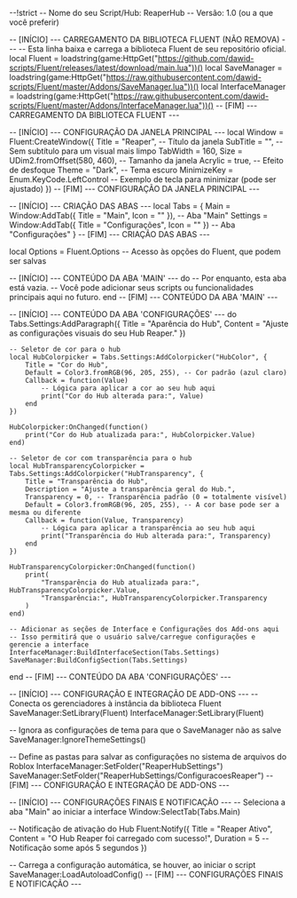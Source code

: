 --!strict
-- Nome do seu Script/Hub: ReaperHub
-- Versão: 1.0 (ou a que você preferir)

-- [INÍCIO] --- CARREGAMENTO DA BIBLIOTECA FLUENT (NÃO REMOVA) ---
-- Esta linha baixa e carrega a biblioteca Fluent de seu repositório oficial.
local Fluent = loadstring(game:HttpGet("https://github.com/dawid-scripts/Fluent/releases/latest/download/main.lua"))()
local SaveManager = loadstring(game:HttpGet("https://raw.githubusercontent.com/dawid-scripts/Fluent/master/Addons/SaveManager.lua"))()
local InterfaceManager = loadstring(game:HttpGet("https://raw.githubusercontent.com/dawid-scripts/Fluent/master/Addons/InterfaceManager.lua"))()
-- [FIM] --- CARREGAMENTO DA BIBLIOTECA FLUENT ---

-- [INÍCIO] --- CONFIGURAÇÃO DA JANELA PRINCIPAL ---
local Window = Fluent:CreateWindow({
    Title = "Reaper", -- Título da janela
    SubTitle = "", -- Sem subtítulo para um visual mais limpo
    TabWidth = 160,
    Size = UDim2.fromOffset(580, 460), -- Tamanho da janela
    Acrylic = true, -- Efeito de desfoque
    Theme = "Dark", -- Tema escuro
    MinimizeKey = Enum.KeyCode.LeftControl -- Exemplo de tecla para minimizar (pode ser ajustado)
})
-- [FIM] --- CONFIGURAÇÃO DA JANELA PRINCIPAL ---

-- [INÍCIO] --- CRIAÇÃO DAS ABAS ---
local Tabs = {
    Main = Window:AddTab({ Title = "Main", Icon = "" }), -- Aba "Main"
    Settings = Window:AddTab({ Title = "Configurações", Icon = "" }) -- Aba "Configurações"
}
-- [FIM] --- CRIAÇÃO DAS ABAS ---

local Options = Fluent.Options -- Acesso às opções do Fluent, que podem ser salvas

-- [INÍCIO] --- CONTEÚDO DA ABA 'MAIN' ---
do
    -- Por enquanto, esta aba está vazia.
    -- Você pode adicionar seus scripts ou funcionalidades principais aqui no futuro.
end
-- [FIM] --- CONTEÚDO DA ABA 'MAIN' ---


-- [INÍCIO] --- CONTEÚDO DA ABA 'CONFIGURAÇÕES' ---
do
    Tabs.Settings:AddParagraph({
        Title = "Aparência do Hub",
        Content = "Ajuste as configurações visuais do seu Hub Reaper."
    })

    -- Seletor de cor para o hub
    local HubColorpicker = Tabs.Settings:AddColorpicker("HubColor", {
        Title = "Cor do Hub",
        Default = Color3.fromRGB(96, 205, 255), -- Cor padrão (azul claro)
        Callback = function(Value)
            -- Lógica para aplicar a cor ao seu hub aqui
            print("Cor do Hub alterada para:", Value)
        end
    })

    HubColorpicker:OnChanged(function()
        print("Cor do Hub atualizada para:", HubColorpicker.Value)
    end)

    -- Seletor de cor com transparência para o hub
    local HubTransparencyColorpicker = Tabs.Settings:AddColorpicker("HubTransparency", {
        Title = "Transparência do Hub",
        Description = "Ajuste a transparência geral do Hub.",
        Transparency = 0, -- Transparência padrão (0 = totalmente visível)
        Default = Color3.fromRGB(96, 205, 255), -- A cor base pode ser a mesma ou diferente
        Callback = function(Value, Transparency)
            -- Lógica para aplicar a transparência ao seu hub aqui
            print("Transparência do Hub alterada para:", Transparency)
        end
    })

    HubTransparencyColorpicker:OnChanged(function()
        print(
            "Transparência do Hub atualizada para:", HubTransparencyColorpicker.Value,
            "Transparência:", HubTransparencyColorpicker.Transparency
        )
    end)

    -- Adicionar as seções de Interface e Configurações dos Add-ons aqui
    -- Isso permitirá que o usuário salve/carregue configurações e gerencie a interface
    InterfaceManager:BuildInterfaceSection(Tabs.Settings)
    SaveManager:BuildConfigSection(Tabs.Settings)
end
-- [FIM] --- CONTEÚDO DA ABA 'CONFIGURAÇÕES' ---


-- [INÍCIO] --- CONFIGURAÇÃO E INTEGRAÇÃO DE ADD-ONS ---
-- Conecta os gerenciadores à instância da biblioteca Fluent
SaveManager:SetLibrary(Fluent)
InterfaceManager:SetLibrary(Fluent)

-- Ignora as configurações de tema para que o SaveManager não as salve
SaveManager:IgnoreThemeSettings()

-- Define as pastas para salvar as configurações no sistema de arquivos do Roblox
InterfaceManager:SetFolder("ReaperHubSettings")
SaveManager:SetFolder("ReaperHubSettings/ConfiguracoesReaper")
-- [FIM] --- CONFIGURAÇÃO E INTEGRAÇÃO DE ADD-ONS ---


-- [INÍCIO] --- CONFIGURAÇÕES FINAIS E NOTIFICAÇÃO ---
-- Seleciona a aba "Main" ao iniciar a interface
Window:SelectTab(Tabs.Main)

-- Notificação de ativação do Hub
Fluent:Notify({
    Title = "Reaper Ativo",
    Content = "O Hub Reaper foi carregado com sucesso!",
    Duration = 5 -- Notificação some após 5 segundos
})

-- Carrega a configuração automática, se houver, ao iniciar o script
SaveManager:LoadAutoloadConfig()
-- [FIM] --- CONFIGURAÇÕES FINAIS E NOTIFICAÇÃO ---
